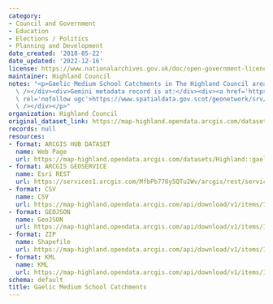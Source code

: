 ```yaml
---
category:
- Council and Government
- Education
- Elections / Politics
- Planning and Development
date_created: '2018-05-22'
date_updated: '2022-12-16'
license: https://www.nationalarchives.gov.uk/doc/open-government-licence/version/3/
maintainer: Highland Council
notes: "<p>Gaelic Medium School Catchments in The Highland Council area.\_<div><br\
  \ /></div><div>Gemini metadata record is at:</div><div><a href='https://www.spatialdata.gov.scot/geonetwork/srv/eng/catalog.search;jsessionid=849E94BF1293D399FBAB18CD31897E56#/metadata/df14bb65-e2bd-4e96-aa85-7ef128ca4794'\
  \ rel='nofollow ugc'>https://www.spatialdata.gov.scot/geonetwork/srv/eng/catalog.search;jsessionid=849E94BF1293D399FBAB18CD31897E56#/metadata/df14bb65-e2bd-4e96-aa85-7ef128ca4794</a><br\
  \ /></div></p>"
organization: Highland Council
original_dataset_link: https://map-highland.opendata.arcgis.com/datasets/Highland::gaelicmediumschoolcatchments
records: null
resources:
- format: ARCGIS HUB DATASET
  name: Web Page
  url: https://map-highland.opendata.arcgis.com/datasets/Highland::gaelicmediumschoolcatchments
- format: ARCGIS GEOSERVICE
  name: Esri REST
  url: https://services1.arcgis.com/MfbPb778y5QTu2Wv/arcgis/rest/services/GaelicMediumSchoolCatchments/FeatureServer/0
- format: CSV
  name: CSV
  url: https://map-highland.opendata.arcgis.com/api/download/v1/items/1344ea30c26a4623be3fae41150f4319/csv?layers=0
- format: GEOJSON
  name: GeoJSON
  url: https://map-highland.opendata.arcgis.com/api/download/v1/items/1344ea30c26a4623be3fae41150f4319/geojson?layers=0
- format: ZIP
  name: Shapefile
  url: https://map-highland.opendata.arcgis.com/api/download/v1/items/1344ea30c26a4623be3fae41150f4319/shapefile?layers=0
- format: KML
  name: KML
  url: https://map-highland.opendata.arcgis.com/api/download/v1/items/1344ea30c26a4623be3fae41150f4319/kml?layers=0
schema: default
title: Gaelic Medium School Catchments
---
```

